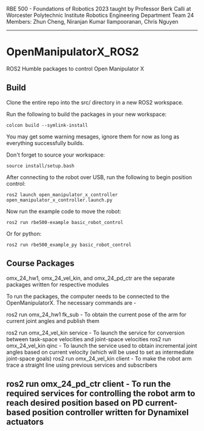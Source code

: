 RBE 500 - Foundations of Robotics 2023 taught by Professor Berk Calli at Worcester Polytechnic Institute Robotics Engineering Department
Team 24 Members: Zhun Cheng, Niranjan Kumar Ilampooranan, Chris Nguyen

---

# OpenManipulatorX_ROS2
ROS2 Humble packages to control Open Manipulator X

## Build
Clone the entire repo into the src/ directory in a new ROS2 workspace.

Run the following to build the packages in your new workspace:
```
colcon build --symlink-install
```
You may get some warning mesages, ignore them for now as long as everything successfully builds.


Don't forget to source your workspace:
```
source install/setup.bash
```

After connecting to the robot over USB, run the following to begin position control:
```
ros2 launch open_manipulator_x_controller open_manipulator_x_controller.launch.py
```

Now run the example code to move the robot:
```
ros2 run rbe500-example basic_robot_control
```
Or for python:
```
ros2 run rbe500_example_py basic_robot_control
```

## Course Packages

omx_24_hw1, omx_24_vel_kin, and omx_24_pd_ctr are the separate packages written for respective modules

To run the packages, the computer needs to be connected to the OpenManipulatorX. The necessary commands are - 

ros2 run omx_24_hw1 fk_sub - To obtain the current pose of the arm for current joint angles and publish them

ros2 run omx_24_vel_kin service - To launch the service for conversion between task-space velocities and joint-space velocities
ros2 run omx_24_vel_kin qinc - To launch the service used to obtain incremental joint angles based on current velocity (which will be used to set as intermediate joint-space goals)
ros2 run omx_24_vel_kin client - To make the robot arm trace a straight line using previous services and subscribers

ros2 run omx_24_pd_ctr client - To run the required services for controlling the robot arm to reach desired position based on PD current-based position controller written for Dynamixel actuators
---

